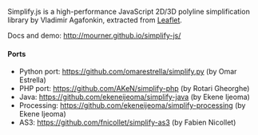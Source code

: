 Simplify.js is a high-performance JavaScript 2D/3D polyline simplification library by Vladimir Agafonkin, extracted from [Leaflet](http://leaflet.cloudmade.com/).

Docs and demo: http://mourner.github.io/simplify-js/

#### Ports

 * Python port: https://github.com/omarestrella/simplify.py (by Omar Estrella)
 * PHP port: https://github.com/AKeN/simplify-php (by Rotari Gheorghe)
 * Java: https://github.com/ekeneijeoma/simplify-java (by Ekene Ijeoma)
 * Processing: https://github.com/ekeneijeoma/simplify-processing (by Ekene Ijeoma)
 * AS3: https://github.com/fnicollet/simplify-as3 (by Fabien Nicollet)
